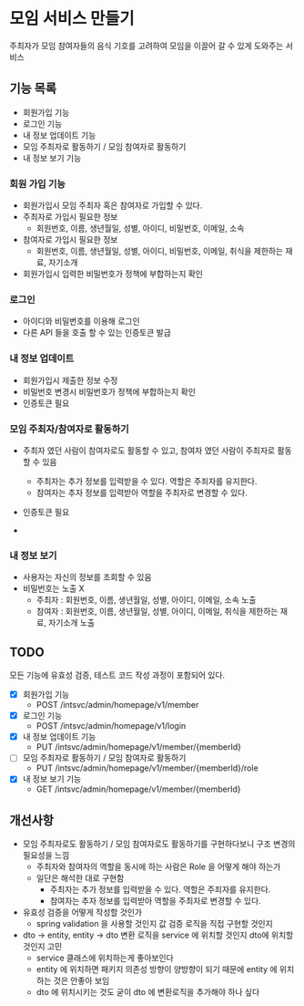 # 모임 서비스 만들기

주최자가 모임 참여자들의 음식 기호를 고려하여 모임을 이끌어 갈 수 있게 도와주는 서비스 

## 기능 목록

- 회원가입 기능
- 로그인 기능
- 내 정보 업데이트 기능
- 모임 주최자로 활동하기 / 모임 참여자로 활동하기
- 내 정보 보기 기능

### 회원 가입 기능

- 회원가입시 모임 주최자 혹은 참여자로 가입할 수 있다.
- 주최자로 가입시 필요한 정보
  - 회원번호, 이름, 생년월일, 성별, 아이디, 비밀번호, 이메일, 소속
- 참여자로 가입시 필요한 정보
  - 회원번호, 이름, 생년월일, 성별, 아이디, 비밀번호, 이메일, 취식을 제한하는 재료, 자기소개
- 회원가입시 입력한 비밀번호가 정책에 부합하는지 확인

### 로그인

- 아이디와 비밀번호를 이용해 로그인
- 다른 API 들을 호출 할 수 있는 인증토큰 발급

### 내 정보 업데이트

- 회원가입시 제출한 정보 수정
- 비밀번호 변경시 비밀번호가 정책에 부합하는지 확인
- 인증토큰 필요

### 모임 주최자/참여자로 활동하기

- 주최자 였던 사람이 참여자로도 활동할 수 있고, 참여자 였던 사람이 주최자로 활동할 수 있음
  - 주최자는 추가 정보를 입력받을 수 있다. 역할은 주죄자를 유지한다.
  - 참여자는 추자 정보를 입력받아 역할을 주최자로 변경할 수 있다.
- 인증토큰 필요

- 

### 내 정보 보기

- 사용자는 자신의 정보를 조회할 수 있음
- 비밀번호는 노출 X
  - 주최자 : 회원번호, 이름, 생년월일, 성별, 아이디, 이메일, 소속 노출
  - 참여자 : 회원번호, 이름, 생년월일, 성별, 아이디, 이메일, 취식을 제한하는 재료, 자기소개 노출


## TODO

모든 기능에 유효성 검증, 테스트 코드 작성 과정이 포함되어 있다.

- [x] 회원가입 기능
  - POST /intsvc/admin/homepage/v1/member
- [x] 로그인 기능
  - POST /intsvc/admin/homepage/v1/login
- [x] 내 정보 업데이트 기능
  - PUT /intsvc/admin/homepage/v1/member/{memberId} 
- [ ] 모임 주최자로 활동하기 / 모임 참여자로 활동하기
  - PUT /intsvc/admin/homepage/v1/member/{memberId}/role
- [x] 내 정보 보기 기능
  - GET /intsvc/admin/homepage/v1/member/{memberId}



## 개선사항
- 모임 주최자로도 활동하기 / 모임 참여자로도 활동하기를 구현하다보니 구조 변경의 필요성을 느낌
  - 주최자와 참여자의 역할을 동시에 하는 사람은 Role 을 어떻게 해야 하는가
  - 일단은 해석한 대로 구현함
    - 주최자는 추가 정보를 입력받을 수 있다. 역할은 주죄자를 유지한다.
    - 참여자는 추자 정보를 입력받아 역할을 주최자로 변경할 수 있다.
- 유효성 검증을 어떻게 작성할 것인가
  - spring validation 을 사용할 것인지 값 검증 로직을 직접 구현할 것인지
- dto -> entity, entity -> dto 변환 로직을 service 에 위치할 것인지 dto에 위치할 것인지 고민
  - service 클래스에 위치하는게 좋아보인다
  - entity 에 위치하면 패키지 의존성 방향이 양방향이 되기 때문에 entity 에 위치하는 것은 안좋아 보임
  - dto 에 위치시키는 것도 굳이 dto 에 변환로직을 추가해야 하나 싶다 

